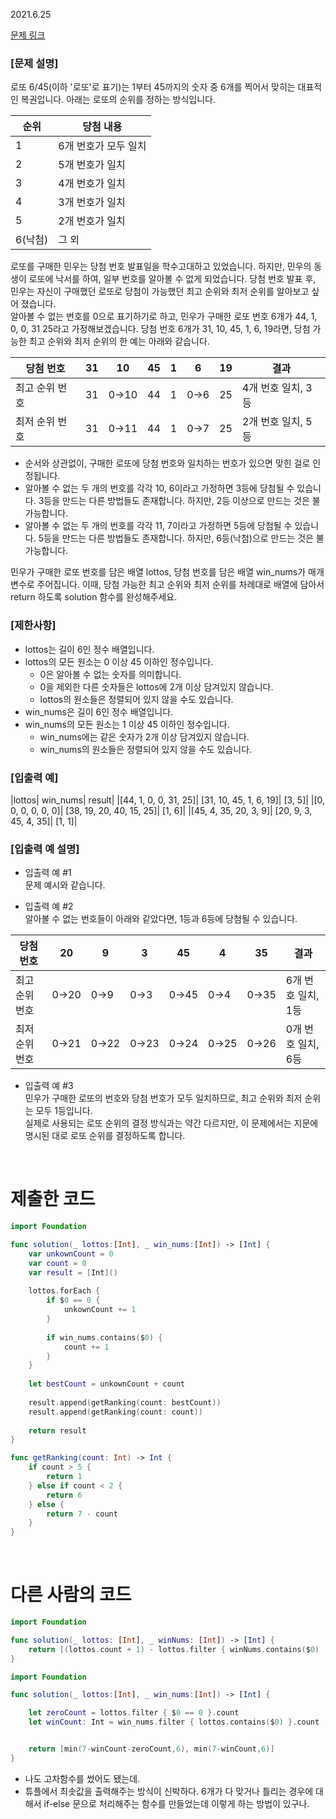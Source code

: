 2021.6.25

[문제 링크](https://programmers.co.kr/learn/courses/30/lessons/77484)

### [문제 설명]

로또 6/45(이하 '로또'로 표기)는 1부터 45까지의 숫자 중 6개를 찍어서 맞히는 대표적인 복권입니다. 아래는 로또의 순위를 정하는 방식입니다. 

|순위|	당첨 내용|
|---|---|
|1	|6개 번호가 모두 일치|
|2|	5개 번호가 일치|
|3|	4개 번호가 일치|
|4	|3개 번호가 일치|
|5|	2개 번호가 일치|
|6(낙첨)|	그 외|

로또를 구매한 민우는 당첨 번호 발표일을 학수고대하고 있었습니다. 하지만, 민우의 동생이 로또에 낙서를 하여, 일부 번호를 알아볼 수 없게 되었습니다. 당첨 번호 발표 후, 민우는 자신이 구매했던 로또로 당첨이 가능했던 최고 순위와 최저 순위를 알아보고 싶어 졌습니다.      
알아볼 수 없는 번호를 0으로 표기하기로 하고, 민우가 구매한 로또 번호 6개가 44, 1, 0, 0, 31 25라고 가정해보겠습니다. 당첨 번호 6개가 31, 10, 45, 1, 6, 19라면, 당첨 가능한 최고 순위와 최저 순위의 한 예는 아래와 같습니다.

|당첨 번호|	31|	10|	45|	1|	6|	19|	결과|
|---|---|---|---|---|---|---|---|
|최고 순위 번호|	31|	0→10|	44|	1|	0→6|	25|	4개 번호 일치, 3등|
|최저 순위 번호	|31	|0→11	|44	|1	|0→7	|25	|2개 번호 일치, 5등|

- 순서와 상관없이, 구매한 로또에 당첨 번호와 일치하는 번호가 있으면 맞힌 걸로 인정됩니다.     
- 알아볼 수 없는 두 개의 번호를 각각 10, 6이라고 가정하면 3등에 당첨될 수 있습니다.
3등을 만드는 다른 방법들도 존재합니다. 하지만, 2등 이상으로 만드는 것은 불가능합니다.    
- 알아볼 수 없는 두 개의 번호를 각각 11, 7이라고 가정하면 5등에 당첨될 수 있습니다.
5등을 만드는 다른 방법들도 존재합니다. 하지만, 6등(낙첨)으로 만드는 것은 불가능합니다.    

민우가 구매한 로또 번호를 담은 배열 lottos, 당첨 번호를 담은 배열 win_nums가 매개변수로 주어집니다. 이때, 당첨 가능한 최고 순위와 최저 순위를 차례대로 배열에 담아서 return 하도록 solution 함수를 완성해주세요.

### [제한사항]
- lottos는 길이 6인 정수 배열입니다.
- lottos의 모든 원소는 0 이상 45 이하인 정수입니다.
    - 0은 알아볼 수 없는 숫자를 의미합니다.
    - 0을 제외한 다른 숫자들은 lottos에 2개 이상 담겨있지 않습니다.
    - lottos의 원소들은 정렬되어 있지 않을 수도 있습니다.
- win_nums은 길이 6인 정수 배열입니다.
- win_nums의 모든 원소는 1 이상 45 이하인 정수입니다.
    - win_nums에는 같은 숫자가 2개 이상 담겨있지 않습니다.
    - win_nums의 원소들은 정렬되어 있지 않을 수도 있습니다.

### [입출력 예]
|lottos|	win_nums|	result|
|[44, 1, 0, 0, 31, 25]|	[31, 10, 45, 1, 6, 19]|	[3, 5]|
|[0, 0, 0, 0, 0, 0]|	[38, 19, 20, 40, 15, 25]|	[1, 6]|
|[45, 4, 35, 20, 3, 9]|	[20, 9, 3, 45, 4, 35]|	[1, 1]|

### [입출력 예 설명]

- 입출력 예 #1     
문제 예시와 같습니다.

- 입출력 예 #2    
알아볼 수 없는 번호들이 아래와 같았다면, 1등과 6등에 당첨될 수 있습니다.

|당첨 번호|	20|	9|	3|	45|	4|	35|	결과|
|---|---|---|---|---|---|---|---|
|최고 순위 번호|	0→20|	0→9|	0→3|	0→45|	0→4|	0→35|	6개 번호 일치, 1등|
|최저 순위 번호|	0→21|	0→22|	0→23|	0→24|	0→25|	0→26|	0개 번호 일치, 6등|

- 입출력 예 #3    
민우가 구매한 로또의 번호와 당첨 번호가 모두 일치하므로, 최고 순위와 최저 순위는 모두 1등입니다.     
실제로 사용되는 로또 순위의 결정 방식과는 약간 다르지만, 이 문제에서는 지문에 명시된 대로 로또 순위를 결정하도록 합니다.  

<br>

# 제출한 코드
```swift
import Foundation

func solution(_ lottos:[Int], _ win_nums:[Int]) -> [Int] {
    var unkownCount = 0
    var count = 0
    var result = [Int]()
    
    lottos.forEach {
        if $0 == 0 {
            unkownCount += 1
        }
        
        if win_nums.contains($0) {
            count += 1
        }
    }
    
    let bestCount = unkownCount + count
    
    result.append(getRanking(count: bestCount))
    result.append(getRanking(count: count))
    
    return result
}

func getRanking(count: Int) -> Int {
    if count > 5 {
        return 1
    } else if count < 2 {
        return 6
    } else {
        return 7 - count
    }
}
```

<br>

# 다른 사람의 코드
```swift
import Foundation

func solution(_ lottos: [Int], _ winNums: [Int]) -> [Int] {
    return [(lottos.count + 1) - lottos.filter { winNums.contains($0) || $0 == 0 }.count, (lottos.count + 1) - lottos.filter(winNums.contains).count].map { $0 > 6 ? $0 - 1 : $0 }
}
```

```swift
import Foundation

func solution(_ lottos:[Int], _ win_nums:[Int]) -> [Int] {

    let zeroCount = lottos.filter { $0 == 0 }.count
    let winCount: Int = win_nums.filter { lottos.contains($0) }.count


    return [min(7-winCount-zeroCount,6), min(7-winCount,6)]
}
```
- 나도 고차함수를 썼어도 됐는데.
- 튜플에서 최솟값을 출력해주는 방식이 신박하다. 6개가 다 맞거나 틀리는 경우에 대해서 if-else 문으로 처리해주는 함수를 만들었는데 이렇게 하는 방법이 있구나.